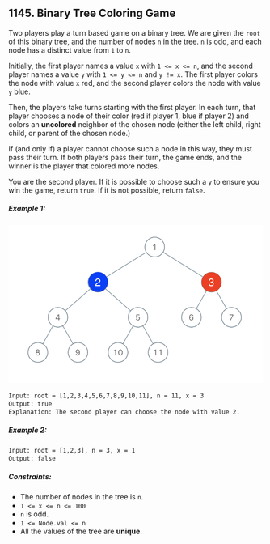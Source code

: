 ## 1145. Binary Tree Coloring Game

Two players play a turn based game on a binary tree. We are given the ```root``` of this binary tree, and the number of nodes ```n``` in the tree. ```n``` is odd, and each node has a distinct value from ```1``` to ```n```.

Initially, the first player names a value ```x``` with ```1 <= x <= n```, and the second player names a value ```y``` with ```1 <= y <= n``` and ```y != x```. The first player colors the node with value ```x``` red, and the second player colors the node with value ```y``` blue.

Then, the players take turns starting with the first player. In each turn, that player chooses a node of their color (red if player 1, blue if player 2) and colors an **uncolored** neighbor of the chosen node (either the left child, right child, or parent of the chosen node.)

If (and only if) a player cannot choose such a node in this way, they must pass their turn. If both players pass their turn, the game ends, and the winner is the player that colored more nodes.

You are the second player. If it is possible to choose such a ```y``` to ensure you win the game, return ```true```. If it is not possible, return ```false```.

##### Example 1:

![Example 1](images/example1.png)

```
Input: root = [1,2,3,4,5,6,7,8,9,10,11], n = 11, x = 3
Output: true
Explanation: The second player can choose the node with value 2.
```
##### Example 2:
```
Input: root = [1,2,3], n = 3, x = 1
Output: false
```

##### Constraints:

* The number of nodes in the tree is ```n```.
* ```1 <= x <= n <= 100```
* ```n``` is odd.
* ```1 <= Node.val <= n```
* All the values of the tree are **unique**.
